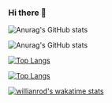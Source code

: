 ### Hi there 👋

<!--
**EGEG1212/egeg1212** is a ✨ _special_ ✨ repository because its `README.md` (this file) appears on your GitHub profile.

Here are some ideas to get you started:

- 🔭 I’m currently working on ...
- 🌱 I’m currently learning ...
- 👯 I’m looking to collaborate on ...
- 🤔 I’m looking for help with ...
- 💬 Ask me about ...
- 📫 How to reach me: ...
- 😄 Pronouns: ...
- ⚡ Fun fact: ...
-->

![Anurag's GitHub stats](https://github-readme-stats.vercel.app/api?username=egeg1212&show_icons=true)

![Anurag's GitHub stats](https://github-readme-stats.vercel.app/api?username=egeg1212&show_icons=true&theme=radical)

[![Top Langs](https://github-readme-stats.vercel.app/api/top-langs/?username=egeg1212&layout=compact)](https://github.com/egeg1212/github-readme-stats)

[![Top Langs](https://github-readme-stats.vercel.app/api/top-langs/?username=egeg1212)](https://github.com/egeg1212/github-readme-stats)

[![willianrod's wakatime stats](https://github-readme-stats.vercel.app/api/wakatime?username=willianrod)](https://github.com/egeg1212/github-readme-stats)




